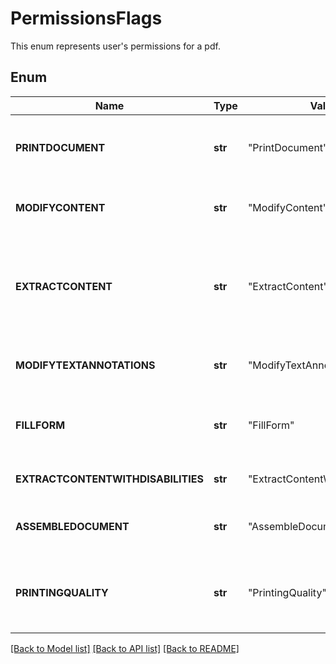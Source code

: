 ﻿# PermissionsFlags
This enum represents user's permissions for a pdf.

## Enum
Name | Type | Value | Description
------------ | ------------- | ------------- | -------------
**PRINTDOCUMENT** | **str** | "PrintDocument" | (Security handlers of revision 2) Print the document. (Security handlers of revision 3 or greater) Print the document (possibly not at the highest quality level, depending on whether Aspose.Pdf.Permissions.PrintingQuality is also set).
**MODIFYCONTENT** | **str** | "ModifyContent" | Modify the contents of the document by operations other than those controlled by Aspose.Pdf.Permissions.ModifyTextAnnotations, Aspose.Pdf.Permissions.FillForm, and 11.
**EXTRACTCONTENT** | **str** | "ExtractContent" | (Security handlers of revision 2) Copy or otherwise extract text and graphics from the document, including extracting text and graphics (in support of accessibility to users with disabilities or for other purposes). (Security handlers of revision 3 or greater) Copy or otherwise extract text and graphics from the document by operations other than that controlled by Aspose.Pdf.Permissions.ExtractContentWithDisabilities.
**MODIFYTEXTANNOTATIONS** | **str** | "ModifyTextAnnotations" | Add or modify text annotations, fill in interactive form fields, and, if Aspose.Pdf.Permissions.ModifyContent is also set, create or modify interactive form fields (including signature fields).
**FILLFORM** | **str** | "FillForm" | (Security handlers of revision 3 or greater) Fill in existing interactive form fields (including signature fields), even if Aspose.Pdf.Permissions.ModifyTextAnnotations is clear.
**EXTRACTCONTENTWITHDISABILITIES** | **str** | "ExtractContentWithDisabilities" | (Security handlers of revision 3 or greater) Extract text and graphics (in support of accessibility to users with disabilities or for other purposes).
**ASSEMBLEDOCUMENT** | **str** | "AssembleDocument" | (Security handlers of revision 3 or greater) Assemble the document (insert, rotate, or delete pages and create bookmarks or thumbnail images), even if Aspose.Pdf.Permissions.ModifyContent is clear.
**PRINTINGQUALITY** | **str** | "PrintingQuality" | (Security handlers of revision 3 or greater) Print the document to a representation from which a faithful digital copy of the PDF content could be generated. When this bit is clear (and bit 3 is set), printing is limited to a low-level representation of the appearance, possibly of degraded quality.


[[Back to Model list]](../README.md#documentation-for-models) [[Back to API list]](../README.md#documentation-for-api-endpoints) [[Back to README]](../README.md)


